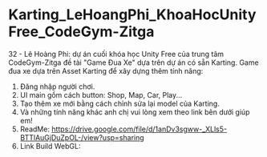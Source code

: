# Karting_LeHoangPhi_KhoaHocUnityFree_CodeGym-Zitga
32 - Lê Hoàng Phi: dự án cuối khóa học Unity Free của trung tâm CodeGym-Zitga đề tài "Game Đua Xe" dựa trên dự án có sẵn Karting.
Game đua xe dựa trên Asset Karting để xây dựng thêm tính năng:
1. Đăng nhập người chơi.
2. UI main gồm cách button: Shop, Map, Car, Play...
3. Tạo thêm xe mới bằng cách chỉnh sửa lại model của Karting.
4. Và những tính năng khác anh chị vui lòng xem theo link bên dưới giúp em!
5. ReadMe: https://drive.google.com/file/d/1anDv3sgww-_XLls5-BTTlAuGjDuZpOL-/view?usp=sharing
6. Link Build WebGL: 


